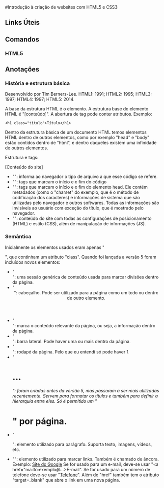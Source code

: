 
#Introdução à criação de websites com HTML5 e CSS3

## Links Úteis

## Comandos
### HTML5

## Anotações
### História e estrutura básica

Desenvolvido por Tim Berners-Lee. HTML1: 1991; HTML2: 1995; HTML3: 1997; HTML4: 1997; HTML5: 2014.

A base da estrutura HTML é o elemento. A estrutura base do elemento HTML é "<tag>[conteúdo]</tag>". A abertura de tag pode conter atributos. Exemplo:

	<h1 class="titulo">Título</h1>

Dentro da estrutura básica de um documento HTML temos elementos HTML dentro de outros elementos, como por exemplo "head" e "body" estão contidos dentro de "html", e dentro daqueles existem uma infinidade de outros elementos.

Estrutura e tags:

<!DOCTYPE html>
<html>
 <head>
  <meta charset="utf-8">
  <title>[Título do site]</title>
 </head>
 <body>
  [Conteúdo do site]
 </body>
</html>

 - "<!DOCTYPE html>": informa ao navegador o tipo de arquivo a que esse código se refere.
 - "<html>": tags que marcam o início e o fim do código
 - "<head>": tags que marcam o início e o fim do elemento head. Ele contém metadados (como o "charset" do exemplo, que é o método de codificação dos caracteres) e informações de sistema que são utilizadas pelo navegador e outros softwares. Todas as informações são invisíveis ao usuário com exceção do título, que é mostrado pelo navegador.
 - "<body>": conteúdo do site com todas as configurações de posicionamento (HTML) e estilo (CSS), além de manipulação de informações (JS).

### Semântica

Inicialmente os elementos usados eram apenas "<div>", que continham um atributo "class". Quando foi lançada a versão 5 foram incluídos novos elementos:
- "<section>": uma sessão genérica de conteúdo usada para marcar divisões dentro da página.
 - "<header>": cabeçalho. Pode ser utilizado para a página como um todo ou dentro de outro elemento.
 - "<article>": marca o conteúdo relevante da página, ou seja, a informação dentro da página.
 - "<aside>": barra lateral. Pode haver uma ou mais dentro da página.
 - "<footer>": rodapé da página. Pelo que eu entendi só pode haver 1.
 - "<h1>...<h6>": foram criadas antes da versão 5, mas passaram a ser mais utilizadas recentemente. Servem para formatar os títulos e também para definir a hierarquia entre eles. Só é permitido um "<h1>" por página.
 - "<p>": elemento utilizado para parágrafo. Suporta texto, imagens, vídeos, etc.
 - "<a>": elemento utilizado para marcar links. Também é chamado de âncora. Exemplo:
	<a href="https://www.google.com/">Site do Google</a>
Se for usado para um e-mail, deve-se usar "<a href="mailto:exemplo@...>E-mail</a>". Se for usado para um número de telefone deve-se usar "<a href="tel:0189988...">Telefone</a>". Além de "href" também tem o atributo "target=_blank" que abre o link em uma nova página.